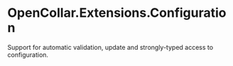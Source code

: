 # OpenCollar.Extensions.Configuration

Support for automatic validation, update and strongly-typed access to configuration.